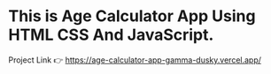 # This is Age Calculator App Using HTML CSS And JavaScript.

Project Link 👉 https://age-calculator-app-gamma-dusky.vercel.app/